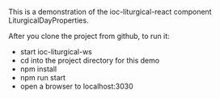 This is a demonstration of the ioc-liturgical-react component LiturgicalDayProperties.

After you clone the project from github, to run it:

- start ioc-liturgical-ws
- cd into the project directory for this demo
- npm install
- npm run start
- open a browser to localhost:3030
